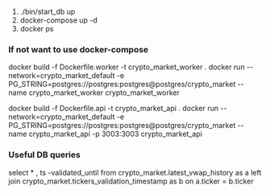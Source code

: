 
1. ./bin/start_db up 
2. docker-compose up -d 
3. docker ps 



### If not want to use docker-compose 

docker build -f Dockerfile.worker -t crypto_market_worker . 
docker run --network=crypto_market_default -e PG_STRING=postgres://postgres:postgres@postgres/crypto_market --name crypto_market_worker crypto_market_worker


docker build -f Dockerfile.api -t crypto_market_api .
docker run --network=crypto_market_default -e PG_STRING=postgres://postgres:postgres@postgres/crypto_market --name crypto_market_api -p 3003:3003 crypto_market_api




### Useful DB queries

select * , ts -validated_until from crypto_market.latest_vwap_history as a left join crypto_market.tickers_validation_timestamp as b on a.ticker = b.ticker